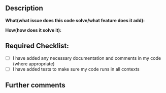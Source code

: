 ## Description

**What(what issue does this code solve/what feature does it add):**

**How(how does it solve it):**

## Required Checklist:

- [ ] I have added any necessary documentation  and comments in my code (where appropriate)
- [ ] I have added tests to make sure my code runs in all contexts

## Further comments